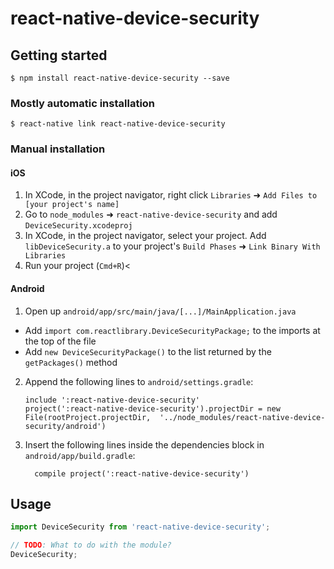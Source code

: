 # react-native-device-security

## Getting started

`$ npm install react-native-device-security --save`

### Mostly automatic installation

`$ react-native link react-native-device-security`

### Manual installation


#### iOS

1. In XCode, in the project navigator, right click `Libraries` ➜ `Add Files to [your project's name]`
2. Go to `node_modules` ➜ `react-native-device-security` and add `DeviceSecurity.xcodeproj`
3. In XCode, in the project navigator, select your project. Add `libDeviceSecurity.a` to your project's `Build Phases` ➜ `Link Binary With Libraries`
4. Run your project (`Cmd+R`)<

#### Android

1. Open up `android/app/src/main/java/[...]/MainApplication.java`
  - Add `import com.reactlibrary.DeviceSecurityPackage;` to the imports at the top of the file
  - Add `new DeviceSecurityPackage()` to the list returned by the `getPackages()` method
2. Append the following lines to `android/settings.gradle`:
  	```
  	include ':react-native-device-security'
  	project(':react-native-device-security').projectDir = new File(rootProject.projectDir, 	'../node_modules/react-native-device-security/android')
  	```
3. Insert the following lines inside the dependencies block in `android/app/build.gradle`:
  	```
      compile project(':react-native-device-security')
  	```


## Usage
```javascript
import DeviceSecurity from 'react-native-device-security';

// TODO: What to do with the module?
DeviceSecurity;
```
